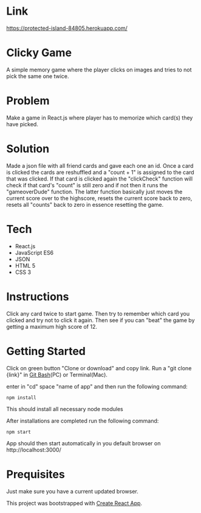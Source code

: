 # Link
https://protected-island-84805.herokuapp.com/

# Clicky Game
A simple memory game where the player clicks on images and tries to not pick the same one twice.

# Problem
Make a game in React.js where player has to memorize which card(s) they have picked.

# Solution
Made a json file with all friend cards and gave each one an id. Once a card is clicked the cards are reshuffled and a "count + 1" is assigned to the card that was clicked. If that card is clicked again the "clickCheck" function will check if that card's "count" is still zero and if not then it runs the "gameoverDude" function. The latter function basically just moves the current score over to the highscore, resets the current score back to zero, resets all "counts" back to zero in essence resetting the game.

# Tech
- React.js
- JavaScript ES6
- JSON
- HTML 5
- CSS 3

# Instructions
Click any card twice to start game. Then try to remember which card you clicked and try not to click it again. Then see if you can "beat" the game by getting a maximum high score of 12.

# Getting Started
Click on green button "Clone or download" and copy link. Run a "git clone {link}" in [Git Bash](https://gitforwindows.org/ "Git bash download page")(PC) or Terminal(Mac).

enter in "cd" space "name of app" and then run the following command:

```
npm install
```

This should install all necessary node modules

After installations are completed run the following command:

```
npm start
```
App should then start automatically in you default browser on http://localhost:3000/

# Prequisites
Just make sure you have a current updated browser.

This project was bootstrapped with [Create React App](https://github.com/facebook/create-react-app).
